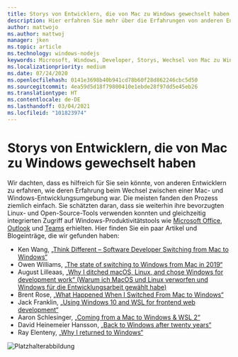 ```yaml
---
title: Storys von Entwicklern, die von Mac zu Windows gewechselt haben
description: Hier erfahren Sie mehr über die Erfahrungen von anderen Entwicklern beim Wechsel zwischen einer Mac- und Windows-Entwicklungsumgebung.
author: mattwojo
ms.author: mattwoj
manager: jken
ms.topic: article
ms.technology: windows-nodejs
keywords: Microsoft, Windows, Developer, Storys, Wechsel von Mac zu Windows, Mac zu Windows, WSL
ms.localizationpriority: medium
ms.date: 07/24/2020
ms.openlocfilehash: 0141e3698b40b941cd78b60f28d862246cbc5d50
ms.sourcegitcommit: 4ea59d5d18f79800410e1ebde28f97dd5e45eb26
ms.translationtype: HT
ms.contentlocale: de-DE
ms.lasthandoff: 03/04/2021
ms.locfileid: "101823974"
---
```

# <a name="stories-from-developers-who-have-switched-from-mac-to-windows"></a>Storys von Entwicklern, die von Mac zu Windows gewechselt haben

Wir dachten, dass es hilfreich für Sie sein könnte, von anderen Entwicklern zu erfahren, wie deren Erfahrung beim Wechsel zwischen einer Mac- und Windows-Entwicklungsumgebung war. Die meisten fanden den Prozess ziemlich einfach. Sie schätzten daran, dass sie weiterhin ihre bevorzugten Linux- und Open-Source-Tools verwenden konnten und gleichzeitig integrierten Zugriff auf Windows-Produktivitätstools wie [Microsoft Office](https://www.microsoft.com/microsoft-365/products-apps-services), [Outlook](https://www.microsoft.com/microsoft-365/outlook/email-and-calendar-software-microsoft-outlook) und [Teams](https://www.microsoft.com/microsoft-365/microsoft-teams/group-chat-software) erhielten. Hier finden Sie ein paar Artikel und Blogeinträge, die wir gefunden haben:

* Ken Wang, [„Think Different – Software Developer Switching from Mac to Windows“](https://medium.com/@kenwang_57215/software-developer-switching-from-mac-to-windows-66773d331910)
* Owen Williams, [„The state of switching to Windows from Mac in 2019“](https://char.gd/blog/2019/the-state-of-switching-to-windows-from-mac-in-2019)
* August Lilleaas, [„Why I ditched macOS, Linux, and chose Windows for development work“ (Warum ich MacOS und Linux verworfen und Windows für die Entwicklungsarbeit gewählt habe)](https://augustl.com/blog/2019/choosing_windows_over_macos_linux/)
* Brent Rose, [„What Happened When I Switched From Mac to Windows“](https://www.wired.com/story/rant-switching-from-mac-to-windows/)
* Jack Franklin, [„Using Windows 10 and WSL for frontend web development“](https://www.jackfranklin.co.uk/blog/frontend-development-with-windows-10/)
* Aaron Schlesinger, [„Coming from a Mac to Windows & WSL 2“](https://arschles.com/blog/coming-from-a-mac-to-windows-wsl-2/)
* David Heinemeier Hansson, [„Back to Windows after twenty years“](https://m.signalvnoise.com/back-to-windows-after-twenty-years/)
* Ray Elenteny, [„Why I returned to Windows“](https://dzone.com/articles/why-i-returned-to-windows)


![Platzhalterabbildung](../images/flashy-office2.png)